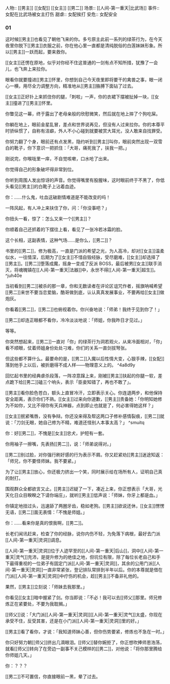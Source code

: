 人物:: [[男主]] [[女配]] [[女主]] [[男二]]
场景:: [[人间-第一重天|比武场]]
事件:: 女配在比武场被女主打伤
甜虐:: 女配挨打
安危:: 女配安全

### 01

这时候[[男主]]也看见了朝他飞来的你。多亏原主此前一系列的绿茶行为，在今天夜里你脱下[[男主]]衣服之前，你在他心里一直都是清纯脱俗的白莲妹妹形象。所以[[男主]]一跃而起，要来救你。

[[女主]]还愣在原地，似乎对你经不住这普通的一剑有点不知所措，犹豫了一会儿，也飞奔上来拉你。

眼看你就要撞进[[男主]]怀里，你想到自己今天夜里即将要干的禽兽之事，眼一闭心一横，用尽全力调整方向，精准地从[[男主]]胳膊下面钻了过去。

[[女主]]正好扑上来抓住你的腿，「刺啦」一声，你的衣裙下摆被扯掉一块，[[女主]]撞进了[[男主]]怀里。

你瞥见这一幕，终于露出了老母亲般的欣慰微笑，然后就在地上摔了个狗吃屎。

你躺在地上，眼前金星乱冒，差点和世界说再见，但没有人过来拉你。你的本尊平时骄纵惯了，自称有洁癖，外人不小心碰到就要被赏大耳光，没人敢来自找罪受。

你努力翻了个身，眼前还有点发黑，隐约听到[[男主]]叫你，眼前突然出现一双雪白的靴子，你下意识一把抓住：「大哥，痛死我了，扶我一把。」

刚说完，你喉咙里一痒，不自觉咳嗽，口水呛了出来。

你觉得自己的形象破坏得非常到位。

你听到周围人发出惊讶的声音。你觉得嘴里有股腥味，这时眼前终于不黑了，你低头看见[[男主]]的白靴子上沾着血迹。

你：……什么鬼，吐血这破剧情难道是不能改变的吗！

一阵风起，有人冲上来扶住了你，问：「你没事吧？」

你扭头一看，惊了：怎么又来一个[[男主]]？

你顺着自己还抓着的下摆往上看，看见了一张冷若冰霜的脸。

这个长相，这副表情，这种气场……是你么，[[男二]]？

书里的[[男二]]，修为极高，一直是门派的希望之光，为人高冷，却对[[女主]]温柔似水，一往情深，后期为了[[女主]]不惜自毁经脉，受尽磨难，[[女主]]却选择了[[男主]]。[[男二]]堕落成魔，摇身一变成了反派 BOSS，最后被男[[女主]]联手消灭，将魂魄镇在[[人间-第一重天|法器]]中，永世不得[[人间-第一重天|超生]]。 ^juh40e

当初看到[[男二]]被杀的那一章，你和无数读者在评论区诅咒作者，摇旗呐喊希望[[男二]]来世不要当恋爱脑，酷哥做到底，认认真真发展事业，不要再给[[女主]]做炮灰。

你看着[[男二]]，[[男二]]也俯视着你。你兴奋地说：「师弟！我终于见到你了！」

[[男二]]却连正眼都不看你，冷冷淡淡地说：「师姐，你我昨日才见过。」

等等。

你突然想起来，[[男二]]一直对「你」的绿茶行为洞若观火，从来冷面相对，「你」看不顺眼，仗着师姐身份处处刁难，你们的关系一直剑拔弩张。

但这些都不算什么。最要命的是，[[男二]]入魔以后性情大变，心狠手辣，[[女配]]落到他手上以后，被折磨得不成人样——物理意义上的。 ^4a8d9y

回忆起书里的经典虐杀段落，一阵凉意蹿上来，刚被[[男主]]扶起的你腿一软，差点跪下给[[男二]]磕三个响头，表示「臣妾知错了，再也不敢了」。

[[男主]]看你脸色苍白，额头上直冒冷汗，立即表示关心。你连退两步，和他保持安全距离，表示你们不熟。[[女主]]过来向你道歉，[[男主]]责备她：「你明知她修为不如你，又比不得你有天兵神器，点到即止也就是了，何必害得她这样？」

[[女主]]抿紧嘴唇，没有争辩。你还没来得及帮这两口子修补感情裂痕，[[男二]]就说：「刀剑无眼，她自己修为不精，难道还怪别人本事太高？」 ^smuitq

你：好[[男二]]，不愧是[[女主]]忠犬，护短有一套。

你用袖子一擦嘴，先表扬[[男二]]，说：「师弟说得对。」

[[男二]]别过脸，对你强行刷好感的行为表示不屑。你又赶紧劝[[男主]]迷途知返：「师兄，你不要怪师妹。我不要紧。」

为了让[[男主]]放心，你还极力挤出一个笑，同时展示给在场所有人，证明自己真的耐打。

围观群众全都欲言又止。[[男主]]迟疑了一下，凑近上来，你正想表示「大哥，光天化日众目睽睽之下请你端庄」，就听[[男主]]低声说：「师妹，你牙上都是血。」

你镇定地扭过头，迅速舔了两圈牙齿，稳如老狗。[[男主]]欲说还休，[[女主]]愣愣无语，[[男二]]面无表情：「不愧是师姐。」

你：……看来你是真的恨我啊，[[男二]]。

长老们闻讯赶来，检查了你的经脉，说你内伤不轻，为免落下病根，最好去门派[[人间-第一重天|灵洞]]调息。

[[人间-第一重天|灵洞]]位于人迹罕至的[[人间-第一重天|后山]]，洞中[[人间-第一重天|灵气]]充沛，是提升修为的绝佳之地，但坑位有限，除了每位长老自己和手下最得重视的一位弟子有固定门派[[人间-第一重天|灵洞]]，其余的公用门派[[人间-第一重天|灵洞]]一直非常紧张，登记排队常排到半年以后。你的本尊就是借在门派[[人间-第一重天|灵洞]]中疗伤的机会，趁[[男主]]不备非礼他的。

果然，[[男主]]立刻说：「师妹去我那里。」

你看见[[女主]]暗中握紧了剑。你当即说：「不必！我可以去[[师父]]那里。师兄修炼正在紧要处，不要为我耽搁。」

[[师父]]说：「大门派[[人间-第一重天|灵洞]][[人间-第一重天|灵气]]太盛，你现在承受不住，反受其害，还是在小门派[[人间-第一重天|灵洞]]里的好。」

[[男主]]看了看你，才说：「我知道师妹心善，但你伤势要紧，修炼也不急在一时。」

你只好努力朝[[师父]]挤出几滴眼泪。[[师父]]替你婉拒了，你正想吹捧师恩浩荡，就看[[师父]]转向了在旁边一副事不关己模样的[[男二]]，对他说：「将你那里腾给你师姐几天。」

你：？？？

[[男二]]不可置信，你直接眼前一黑，晕了过去。